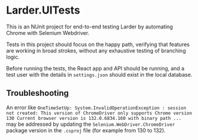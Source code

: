# Larder.UITests

This is an NUnit project for end-to-end testing Larder by automating Chrome with Selenium Webdriver.

Tests in this project should focus on the happy path, verifying that features are working in broad strokes, without any exhaustive testing of branching logic.

Before running the tests, the React app and API should be running, and a test user with the details in `settings.json` should exist in the local database.

## Troubleshooting

An error like `OneTimeSetUp: System.InvalidOperationException : session not created: This version of ChromeDriver only supports Chrome version 130
Current browser version is 132.0.6834.160 with binary path ...` may be addressed by updating the `Selenium.WebDriver.ChromeDriver` package version in the `.csproj` file (for example from 130 to 132).
